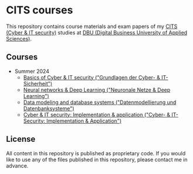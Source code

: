 # CITS courses

This repository contains course materials and exam papers of my
[CITS (Cyber & IT security)][1] studies at
[DBU (Digital Business University of Applied Sciences)][2].

## Courses

* Summer 2024
  - [Basics of Cyber & IT security ("Grundlagen der Cyber- & IT-Sicherheit")](GCIT01/README.md)
  - [Neural networks & Deep Learning ("Neuronale Netze & Deep Learning")](NNDL91/README.md)
  - [Data modeling and database systems ("Datenmodellierung und Datenbanksysteme")](DADA01/README.md)
  - [Cyber & IT security: Implementation & application ("Cyber- & IT-Security: Implementation & Application")](IMAP01/README.md)

## License

All content in this repository is published as proprietary code.
If you would like to use any of the files published in this
repository, please contact me in advance.

[1]: https://dbuas.de/master/cyber-it-security/
[2]: https://dbuas.de/
